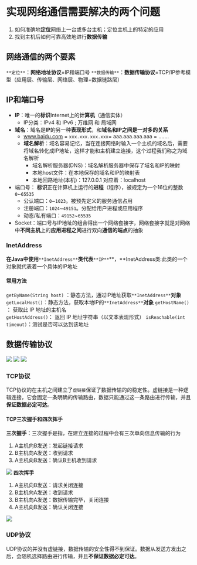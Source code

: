 # 实现网络通信需要解决的两个问题
1. 如何准确地**定位**网络上一台或多台主机；定位主机上的特定的应用
2. 找到主机后如何可靠高效地进行**数据传输**
## 网络通信的两个要素
`**定位**`：**网络地址协议**=IP和端口号
`**数据传输**`：**数据传输协议**=TCP/IP参考模型（应用层、传输层、网络层、物理+数据链路层）
## IP和端口号

- **IP**：唯一的**标识**Internet上的**计算机**（通信实体）
   - IP分类：IPv4 和 IPv6 ; 万维网 和 局域网
- **域名**：域名是**IP**的另一种**表现形式**，和**域名和IP之间是一对多的关系**
   - www.baidu.com = `xxx.xxx.xxx.xxx`= aaa.aaa.aaa.aaa = .......
   - **域名解析**：域名容易记忆，当在连接网络时输入一个主机的域名后，需要将域名转化成IP地址，这样才能和主机建立连接，这个过程我们称之为域名解析
      - 域名解析服务器(DNS)：域名解析服务器中保存了域名和IP的映射
      - 本地host文件：在本地保存的域名和IP的映射表
      - 本地回路地址(本机)：127.0.0.1 对应着：localhost
- 端口号： **标识**正在计算机上运行的**进程**（程序），被规定为一个16位的整数`0`~`65535` 
   -  公认端口：`0`~`1023`。被预先定义的服务通信占用
   - 注册端口：`1024`~`49151`。分配给用户进程或应用程序
   - 动态/私有端口：`49152`~`65535` 
- Socket：端口号与IP地址的组合得出一个网络套接字，网络套接字就是对网络中**不同主机**上的**应用进程之间**进行双向**通信的端点**的抽象
### InetAddress
**在Java中使用**`**InetAddress**`**类代表**`**IP**`**，**InetAddress类:此类的一个对象就代表着一个具体的IP地址
#### 常用方法
`getByName(String host)` ：静态方法，通过IP地址获取`**InetAddress**`**对象**
`getLocalHost()`：静态方法，获取本地IP的`**InetAddress**`**对象**
`getHostName() `： 获取此 IP 地址的主机名  
`getHostAddress()`： 返回 IP 地址字符串（以文本表现形式）
`isReachable(int timeout)`：测试是否可以达到该地址  
## 数据传输协议
![](https://cdn.nlark.com/yuque/0/2023/png/28932072/1695134986044-8a684003-bfdf-4f3f-9fc9-fd6c4398fec9.png#averageHue=%2375b161&clientId=uf5440d5e-c9a6-4&from=paste&id=ud63fdd68&originHeight=838&originWidth=1436&originalType=url&ratio=1&rotation=0&showTitle=false&status=done&style=none&taskId=u8ce15b33-13de-476f-9126-e05c62afb06&title=)
![](https://cdn.nlark.com/yuque/0/2023/png/28932072/1695134898695-d876a562-d913-41eb-95cc-978a01de2a41.png#averageHue=%23f3f3f3&clientId=uf5440d5e-c9a6-4&from=paste&id=u10b6fbac&originHeight=572&originWidth=1306&originalType=url&ratio=1&rotation=0&showTitle=false&status=done&style=none&taskId=uf0ff826e-0e9f-4867-9cad-268eebe5d86&title=)
![](https://cdn.nlark.com/yuque/0/2023/png/28932072/1695134951461-c426da13-ab05-426c-8184-d4ee4a949205.png#averageHue=%23f9f7f4&clientId=uf5440d5e-c9a6-4&from=paste&id=uefeccfc6&originHeight=1174&originWidth=1300&originalType=url&ratio=1&rotation=0&showTitle=false&status=done&style=none&taskId=uf3e96dce-6db8-49a8-8563-fe9bc1623d8&title=)
### TCP协议
TCP协议的在主机之间建立了`虚链接`保证了数据传输的的稳定性。虚链接是一种逻辑连接，它会固定一条明确的传输路由，数据只能通过这一条路由进行传输，并且**保证数据必定可达**。
#### TCP三次握手和四次挥手
**三次握手**：三次握手是指，在建立连接的过程中会有三次单向信息传输的行为

1. A主机向B发送：发起链接请求
2. B主机向A发送：收到请求
3. A主机向B发送：确认B主机收到请求

![](https://cdn.nlark.com/yuque/0/2023/jpeg/28932072/1695139988238-4e03ee37-ee9e-41b4-a4ec-7eb8b40198f3.jpeg#averageHue=%23d3dcaf&clientId=uf5440d5e-c9a6-4&from=paste&id=u336b1e85&originHeight=412&originWidth=640&originalType=url&ratio=1&rotation=0&showTitle=false&status=done&style=none&taskId=u92e829ce-a673-458f-a595-2e202067ed6&title=)
**四次挥手**

1. A主机向B发送：请求关闭连接
2. B主机向A发送：收到请求
3. B主机向A发送：数据传输完毕，关闭连接
4. A主机向B发送：确认关闭连接

![](https://cdn.nlark.com/yuque/0/2023/jpeg/28932072/1695140001668-e7af7082-12f5-4aec-9848-81f51eb3becb.jpeg#averageHue=%23e4edc2&clientId=uf5440d5e-c9a6-4&from=paste&id=ub9dba4c6&originHeight=455&originWidth=640&originalType=url&ratio=1&rotation=0&showTitle=false&status=done&style=none&taskId=u75d28526-7469-4ed7-b829-68ff99c5024&title=)
### UDP协议
UDP协议的并没有虚链接，数据传输的安全性得不到保证。数据从发送方发出之后，会随机选择路由进行传输，并且**不保证数据必定可达**。

